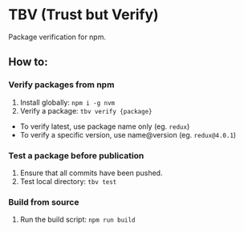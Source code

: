 # TBV (Trust but Verify)

Package verification for npm.

## How to:

### Verify packages from npm

1.  Install globally: `npm i -g nvm`
1.  Verify a package: `tbv verify {package}`
  * To verify latest, use package name only (eg. `redux`)
  * To verify a specific version, use name@version (eg. `redux@4.0.1`)

### Test a package before publication

1.  Ensure that all commits have been pushed.
1.  Test local directory: `tbv test`

### Build from source

1.  Run the build script: `npm run build`
